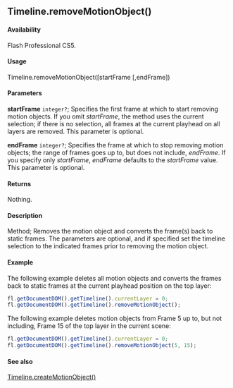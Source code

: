 ## Timeline.removeMotionObject()

#### Availability

Flash Professional CS5.

#### Usage

Timeline.removeMotionObject(\[startFrame \[,endFrame\])

#### Parameters

**startFrame** `integer?`; Specifies the first frame at which to start removing motion objects. If you omit *startFrame*, the method uses the current selection; if there is no selection, all frames at the current playhead on all layers are removed. This parameter is optional.

**endFrame** `integer?`; Specifies the frame at which to stop removing motion objects; the range of frames goes up to, but does not include, *endFrame*. If you specify only *startFrame*, *endFrame* defaults to the *startFrame* value. This parameter is optional.

#### Returns

Nothing.

#### Description

Method; Removes the motion object and converts the frame(s) back to static frames. The parameters are optional, and if specified set the timeline selection to the indicated frames prior to removing the motion object.

#### Example

The following example deletes all motion objects and converts the frames back to static frames at the current playhead position on the top layer:

```javascript
fl.getDocumentDOM().getTimeline().currentLayer = 0;
fl.getDocumentDOM().getTimeline().removeMotionObject();
```

The following example deletes motion objects from Frame 5 up to, but not including, Frame 15 of the top layer in the current scene:

```javascript
fl.getDocumentDOM().getTimeline().currentLayer = 0;
fl.getDocumentDOM().getTimeline().removeMotionObject(5, 15);
```

#### See also

[Timeline.createMotionObject()](../Timeline_object/Timeline10.md)
